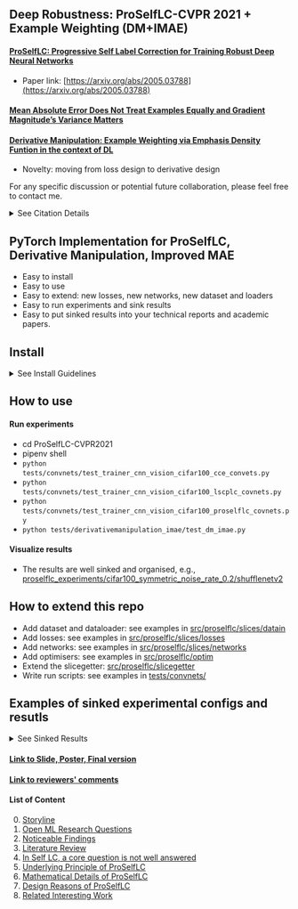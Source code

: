 
## Deep Robustness: ProSelfLC-CVPR 2021 + Example Weighting (DM+IMAE)

#### [ProSelfLC: Progressive Self Label Correction for Training Robust Deep Neural Networks](https://xinshaoamoswang.github.io/blogs/2020-06-07-Progressive-self-label-correction/)
* Paper link: [https://arxiv.org/abs/2005.03788](https://arxiv.org/abs/2005.03788)
#### [Mean Absolute Error Does Not Treat Examples Equally and Gradient Magnitude’s Variance Matters](https://github.com/XinshaoAmosWang/Improving-Mean-Absolute-Error-against-CCE)
#### [Derivative Manipulation: Example Weighting via Emphasis Density Funtion in the context of DL](https://github.com/XinshaoAmosWang/DerivativeManipulation)
* Novelty: moving from loss design to derivative design




For any specific discussion or potential future collaboration, please feel free to contact me. <br />

<details><summary>See Citation Details</summary>

#### Please kindly cite the following papers if you find this repo useful.
```
@inproceddings{wang2021proselflc,
  title={ {ProSelfLC}: Progressive Self Label Correction
  for Training Robust Deep Neural Networks},
  author={Wang, Xinshao and Hua, Yang and Kodirov, Elyor and Clifton, David A and Robertson, Neil M},
  booktitle={CVPR},
  year={2021}
}
@phdthesis{wang2020example,
  title={Example weighting for deep representation learning},
  author={Wang, Xinshao},
  year={2020},
  school={Queen's University Belfast}
}
@article{wang2019derivative,
  title={Derivative Manipulation for General Example Weighting},
  author={Wang, Xinshao and Kodirov, Elyor and Hua, Yang and Robertson, Neil},
  journal={arXiv preprint arXiv:1905.11233},
  year={2019}
}
@article{wang2019imae,
  title={{IMAE} for Noise-Robust Learning: Mean Absolute Error Does Not Treat Examples Equally and Gradient Magnitude’s Variance Matters},
  author={Wang, Xinshao and Hua, Yang and Kodirov, Elyor and Robertson, Neil M},
  journal={arXiv preprint arXiv:1903.12141},
  year={2019}
}
```
</details>

## PyTorch Implementation for ProSelfLC, Derivative Manipulation, Improved MAE
* Easy to install
* Easy to use
* Easy to extend: new losses, new networks, new dataset and loaders
* Easy to run experiments and sink results
* Easy to put sinked results into your technical reports and academic papers.

## Install

<details><summary>See Install Guidelines</summary>

#### Set the Pipenv From Scratch
* sudo apt update && sudo apt upgrade
* sudo apt install python3.8
* curl https://bootstrap.pypa.io/get-pip.py -o get-pip.py
* python3.8 get-pip.py
* vim ~/.bashrc -> add `export PATH="/home/ubuntu/.local/bin:$PATH"` -> source ~/.bashrc
* pip3 install pipenv

#### Build env for this repo using pipenv
* git clone `git@github.com:XinshaoAmosWang/ProSelfLC-CVPR2021.git`
* cd ProSelfLC-CVPR2021
* pipenv install -e .

</details>

## How to use
#### Run experiments
* cd ProSelfLC-CVPR2021
* pipenv shell
* `python tests/convnets/test_trainer_cnn_vision_cifar100_cce_convets.py`
* `python tests/convnets/test_trainer_cnn_vision_cifar100_lscplc_covnets.py`
* `python tests/convnets/test_trainer_cnn_vision_cifar100_proselflc_covnets.py`
* `python tests/derivativemanipulation_imae/test_dm_imae.py`
#### Visualize results
* The results are well sinked and organised, e.g.,
[proselflc_experiments/cifar100_symmetric_noise_rate_0.2/shufflenetv2](proselflc_experiments/cifar100_symmetric_noise_rate_0.2/shufflenetv2/050_proselflc_warm16_b6_transit0.3_20210904-172732)


## How to extend this repo
* Add dataset and dataloader: see examples in [src/proselflc/slices/datain](src/proselflc/slices/datain)
* Add losses: see examples in [src/proselflc/slices/losses](src/proselflc/slices/losses)
* Add networks: see examples in [src/proselflc/slices/networks](src/proselflc/slices/networks)
* Add optimisers: see examples in [src/proselflc/optim](src/proselflc/optim)
* Extend the slicegetter: [src/proselflc/slicegetter](src/proselflc/slicegetter)
* Write run scripts: see examples in [tests/convnets/](tests/convnets/)



## Examples of sinked experimental configs and resutls
<details><summary>See Sinked Results</summary>

* The results are well sinked and organised, e.g.,
[proselflc_experiments/cifar100_symmetric_noise_rate_0.2/shufflenetv2](proselflc_experiments/cifar100_symmetric_noise_rate_0.2/shufflenetv2/050_proselflc_warm16_b6_transit0.3_20210904-172732)

* ![Accuracy curve: shufflenetv2](proselflc_experiments/cifar100_symmetric_noise_rate_0.2/shufflenetv2/050_proselflc_warm16_b6_transit0.3_20210904-172732/accuracy.pdf)


* ![Loss curve: shufflenetv2](proselflc_experiments/cifar100_symmetric_noise_rate_0.2/shufflenetv2/050_proselflc_warm16_b6_transit0.3_20210904-172732/loss.pdf)

* accuracy_loss.xlsx

| epoch | clean_test | noisy_subset | clean_subset | cleaned_noisy_subset |
|-------|------------|--------------|--------------|----------------------|
| 4     | 0.1801     | 0.0091       | 0.169        | 0.1617               |
| 8     | 0.3329     | 0.0089       | 0.32655      | 0.3065               |
| 12    | 0.3848     | 0.0093       | 0.380025     | 0.3451               |
| 16    | 0.391      | 0.0091       | 0.391875     | 0.3561               |
| 20    | 0.4225     | 0.009        | 0.4119       | 0.3693               |
| 24    | 0.4214     | 0.0077       | 0.416975     | 0.3728               |
| 28    | 0.4222     | 0.0108       | 0.43095      | 0.3884               |
| 32    | 0.4709     | 0.0097       | 0.47         | 0.4254               |
| 36    | 0.4155     | 0.0097       | 0.42955      | 0.3886               |
| 40    | 0.449      | 0.0083       | 0.463125     | 0.4165               |
| 44    | 0.448      | 0.0074       | 0.441125     | 0.4006               |
| 48    | 0.3856     | 0.0078       | 0.383025     | 0.3496               |
| 52    | 0.4672     | 0.0083       | 0.479475     | 0.4373               |
| 56    | 0.4428     | 0.0081       | 0.437075     | 0.3891               |
| 60    | 0.4164     | 0.0095       | 0.422675     | 0.3815               |
| 64    | 0.4635     | 0.0079       | 0.483225     | 0.4386               |
| 68    | 0.4506     | 0.0085       | 0.4654       | 0.4145               |
| 72    | 0.4428     | 0.0081       | 0.459825     | 0.4105               |
| 76    | 0.4553     | 0.0086       | 0.4579       | 0.4151               |
| 80    | 0.6108     | 0.0104       | 0.670775     | 0.5751               |
| 84    | 0.5989     | 0.0107       | 0.67395      | 0.5636               |
| 88    | 0.6026     | 0.0098       | 0.6832       | 0.5703               |
| 92    | 0.5949     | 0.013        | 0.679925     | 0.5608               |
| 96    | 0.5976     | 0.0122       | 0.67985      | 0.5487               |
| 100   | 0.5838     | 0.0123       | 0.67         | 0.5426               |
| 104   | 0.592      | 0.0113       | 0.67465      | 0.5544               |
| 108   | 0.603      | 0.0117       | 0.6723       | 0.5552               |
| 112   | 0.58       | 0.0117       | 0.662175     | 0.5394               |
| 116   | 0.5767     | 0.0126       | 0.660825     | 0.5421               |
| 120   | 0.5829     | 0.0121       | 0.654925     | 0.5382               |
| 124   | 0.5828     | 0.0127       | 0.655875     | 0.5426               |
| 128   | 0.5825     | 0.013        | 0.652575     | 0.5405               |
| 132   | 0.5641     | 0.0111       | 0.625275     | 0.5303               |
| 136   | 0.5779     | 0.0112       | 0.635275     | 0.5355               |
| 140   | 0.6462     | 0.0139       | 0.76175      | 0.6095               |
| 144   | 0.6464     | 0.0159       | 0.76965      | 0.6175               |
| 148   | 0.6412     | 0.0169       | 0.773475     | 0.616                |
| 152   | 0.6458     | 0.0161       | 0.775025     | 0.6127               |
| 156   | 0.6353     | 0.019        | 0.768825     | 0.6036               |
| 160   | 0.6385     | 0.0168       | 0.768125     | 0.6115               |
| 164   | 0.6338     | 0.0181       | 0.763825     | 0.6122               |
| 168   | 0.6316     | 0.0164       | 0.75755      | 0.6011               |
| 172   | 0.6225     | 0.0171       | 0.747675     | 0.5942               |
| 176   | 0.6312     | 0.0153       | 0.749425     | 0.5989               |
| 180   | 0.6552     | 0.021        | 0.7966       | 0.6264               |
| 184   | 0.653      | 0.022        | 0.8036       | 0.6292               |
| 188   | 0.6544     | 0.0212       | 0.807125     | 0.6256               |
| 192   | 0.6545     | 0.0209       | 0.80905      | 0.6286               |
| 196   | 0.6531     | 0.0222       | 0.811075     | 0.6276               |
| 200   | 0.6572     | 0.0229       | 0.8102       | 0.627                |

* params.csv


| data_name | num_classes | device | num_workers | batch_size | counter   | lr  | total_epochs | milestones | gamma | loss_name | symmetric_noise_rate | network_name | warmup_epochs | exp_base | transit_time_ratio | summary_writer_dir                                                                                                                          | train | total_iterations | momentum | weight_decay |
|-----------|-------------|--------|-------------|------------|-----------|-----|--------------|------------|-------|-----------|----------------------|--------------|---------------|----------|--------------------|---------------------------------------------------------------------------------------------------------------------------------------------|-------|------------------|----------|--------------|
| cifar100  | 100         | gpu    | 4           | 128        | iteration | 0.1 | 200          | 60         | 0.2   | proselflc | 0.2                  | shufflenetv2 | 16            | 6        | 0.3                | /home/xinshao/tpami_proselflc_experiments/cifar100_symmetric_noise_rate_0.2/shufflenetv2/050_proselflc_warm16_b6_transit0.3_20210904-172732 | True  | 78200            | 0.9      | 0.0005       |
| cifar100  | 100         | gpu    | 4           | 128        | iteration | 0.1 | 200          | 120        | 0.2   | proselflc | 0.2                  | shufflenetv2 | 16            | 6        | 0.3                | /home/xinshao/tpami_proselflc_experiments/cifar100_symmetric_noise_rate_0.2/shufflenetv2/050_proselflc_warm16_b6_transit0.3_20210904-172732 | True  | 78200            | 0.9      | 0.0005       |
| cifar100  | 100         | gpu    | 4           | 128        | iteration | 0.1 | 200          | 160        | 0.2   | proselflc | 0.2                  | shufflenetv2 | 16            | 6        | 0.3                | /home/xinshao/tpami_proselflc_experiments/cifar100_symmetric_noise_rate_0.2/shufflenetv2/050_proselflc_warm16_b6_transit0.3_20210904-172732 | True  | 78200            | 0.9      | 0.0005       |


</details>


#### [Link to Slide, Poster, Final version](./Poster_Slide)

#### [Link to reviewers' comments](./Reviews)

#### List of Content

<!-- :+1: means being highly related to my personal research interest. -->
0. [Storyline](https://xinshaoamoswang.github.io/blogs/2020-06-07-Progressive-self-label-correction/#storyline)
0. [Open ML Research Questions](https://xinshaoamoswang.github.io/blogs/2020-06-07-Progressive-self-label-correction/#open-ml-research-questions)
0. [Noticeable Findings](https://xinshaoamoswang.github.io/blogs/2020-06-07-Progressive-self-label-correction/#noticeable-findings)
0. [Literature Review](https://xinshaoamoswang.github.io/blogs/2020-06-07-Progressive-self-label-correction/#literature-review)
0. [In Self LC, a core question is not well answered](https://xinshaoamoswang.github.io/blogs/2020-06-07-Progressive-self-label-correction/#in-self-lc-a-core-question-is-not-well-answered)
0. [Underlying Principle of ProSelfLC](https://xinshaoamoswang.github.io/blogs/2020-06-07-Progressive-self-label-correction/#underlying-principle-of-proselflc)
0. [Mathematical Details of ProSelfLC](https://xinshaoamoswang.github.io/blogs/2020-06-07-Progressive-self-label-correction/#mathematical-details-of-proselflc)
0. [Design Reasons of ProSelfLC](https://xinshaoamoswang.github.io/blogs/2020-06-07-Progressive-self-label-correction/#design-reasons-of-proselflc)
0. [Related Interesting Work](https://xinshaoamoswang.github.io/blogs/2020-06-07-Progressive-self-label-correction/#related-interesting-work)
